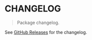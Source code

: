 # CHANGELOG

> Package changelog.

See [GitHub Releases](https://github.com/stdlib-js/stats-base-snanvariancech/releases) for the changelog.